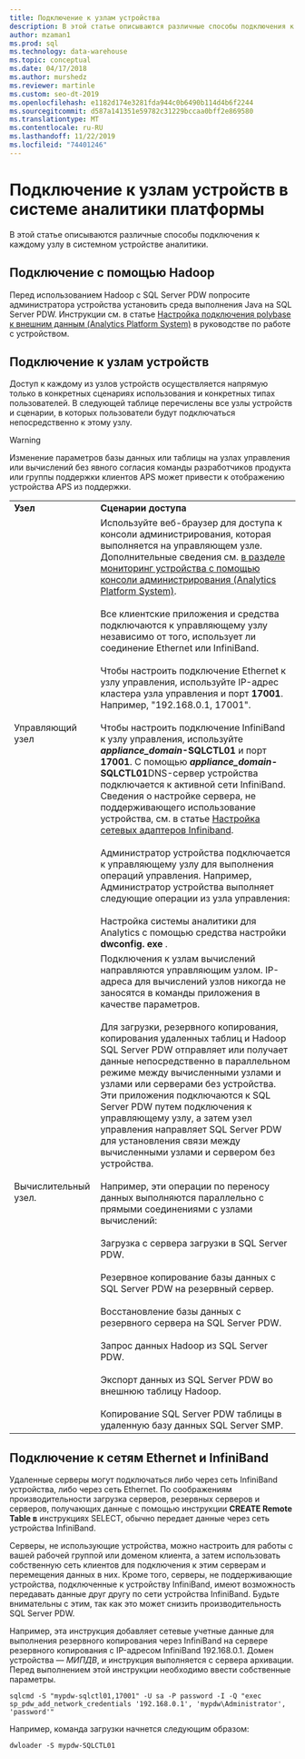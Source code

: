 ```yaml
---
title: Подключение к узлам устройства
description: В этой статье описываются различные способы подключения к каждому узлу в системном устройстве аналитики.
author: mzaman1
ms.prod: sql
ms.technology: data-warehouse
ms.topic: conceptual
ms.date: 04/17/2018
ms.author: murshedz
ms.reviewer: martinle
ms.custom: seo-dt-2019
ms.openlocfilehash: e1182d174e3281fda944c0b6490b114d4b6f2244
ms.sourcegitcommit: d587a141351e59782c31229bccaa0bff2e869580
ms.translationtype: MT
ms.contentlocale: ru-RU
ms.lasthandoff: 11/22/2019
ms.locfileid: "74401246"
---
```

# <a name="connect-to-appliance-nodes-in-analytics-platform-system"></a>Подключение к узлам устройств в системе аналитики платформы
В этой статье описываются различные способы подключения к каждому узлу в системном устройстве аналитики.  
  
## <a name="connecting-with-hadoop"></a>Подключение с помощью Hadoop  
Перед использованием Hadoop с SQL Server PDW попросите администратора устройства установить среда выполнения Java на SQL Server PDW. Инструкции см. в статье [Настройка подключения polybase к внешним данным &#40;Analytics Platform System&#41;](configure-polybase-connectivity-to-external-data.md) в руководстве по работе с устройством.  
  
## <a name="ConnectingToIndividualNodes"></a>Подключение к узлам устройств  
Доступ к каждому из узлов устройств осуществляется напрямую только в конкретных сценариях использования и конкретных типах пользователей. В следующей таблице перечислены все узлы устройств и сценарии, в которых пользователи будут подключаться непосредственно к этому узлу.  
  
<!-- MISSING LINKS For information on the purpose of each node, see [Understanding SQL Server PDW &#40;SQL Server PDW&#41;](../sqlpdw/understanding-sql-server-pdw-sql-server-pdw.md).  -->  

> [!WARNING]  
> Изменение параметров базы данных или таблицы на узлах управления или вычислений без явного согласия команды разработчиков продукта или группы поддержки клиентов APS может привести к отображению устройства APS из поддержки.
  
|||  
|-|-|  
|**Узел**|**Сценарии доступа**|  
|Управляющий узел|Используйте веб-браузер для доступа к консоли администрирования, которая выполняется на управляющем узле. Дополнительные сведения см. [в разделе мониторинг устройства с помощью консоли администрирования &#40;Analytics Platform System&#41;](monitor-the-appliance-by-using-the-admin-console.md).<br /><br />Все клиентские приложения и средства подключаются к управляющему узлу независимо от того, использует ли соединение Ethernet или InfiniBand.<br /><br />Чтобы настроить подключение Ethernet к узлу управления, используйте IP-адрес кластера узла управления и порт **17001**. Например, "192.168.0.1, 17001".<br /><br />Чтобы настроить подключение InfiniBand к узлу управления, используйте <strong> *appliance_domain*-SQLCTL01</strong> и порт **17001**. С помощью <strong> *appliance_domain*-SQLCTL01</strong>DNS-сервер устройства подключается к активной сети InfiniBand. Сведения о настройке сервера, не поддерживающего использование устройства, см. в статье [Настройка сетевых адаптеров Infiniband](configure-infiniband-network-adapters.md).<br /><br />Администратор устройства подключается к управляющему узлу для выполнения операций управления. Например, Администратор устройства выполняет следующие операции из узла управления:<br /><br />Настройка системы аналитики для Analytics с помощью средства настройки **dwconfig. exe** .|  
|Вычислительный узел.|Подключения к узлам вычислений направляются управляющим узлом. IP-адреса для вычислений узлов никогда не заносятся в команды приложения в качестве параметров.<br /><br />Для загрузки, резервного копирования, копирования удаленных таблиц и Hadoop SQL Server PDW отправляет или получает данные непосредственно в параллельном режиме между вычисленными узлами и узлами или серверами без устройства. Эти приложения подключаются к SQL Server PDW путем подключения к управляющему узлу, а затем узел управления направляет SQL Server PDW для установления связи между вычисленными узлами и сервером без устройства.<br /><br />Например, эти операции по переносу данных выполняются параллельно с прямыми соединениями с узлами вычислений:<br /><br />Загрузка с сервера загрузки в SQL Server PDW.<br /><br />Резервное копирование базы данных с SQL Server PDW на резервный сервер.<br /><br />Восстановление базы данных с резервного сервера на SQL Server PDW.<br /><br />Запрос данных Hadoop из SQL Server PDW.<br /><br />Экспорт данных из SQL Server PDW во внешнюю таблицу Hadoop.<br /><br />Копирование SQL Server PDW таблицы в удаленную базу данных SQL Server SMP.|  
  
## <a name="connecting-to-the-ethernet-and-infiniband-networks"></a>Подключение к сетям Ethernet и InfiniBand  
Удаленные серверы могут подключаться либо через сеть InfiniBand устройства, либо через сеть Ethernet. По соображениям производительности загрузка серверов, резервных серверов и серверов, получающих данные с помощью инструкции **CREATE Remote Table в** инструкциях SELECT, обычно передает данные через сеть устройства InfiniBand.  
  
Серверы, не использующие устройства, можно настроить для работы с вашей рабочей группой или доменом клиента, а затем использовать собственную сеть клиентов для подключения к этим серверам и перемещения данных в них. Кроме того, серверы, не поддерживающие устройства, подключенные к устройству InfiniBand, имеют возможность передавать данные друг другу по сети устройства InfiniBand. Будьте внимательны с этим, так как это может снизить производительность SQL Server PDW.  
  
Например, эта инструкция добавляет сетевые учетные данные для выполнения резервного копирования через InfiniBand на сервере резервного копирования с IP-адресом InfiniBand 192.168.0.1. Домен устройства — *МИПДВ*, и инструкция выполняется с сервера архивации. Перед выполнением этой инструкции необходимо ввести собственные параметры.  
  
```  
sqlcmd -S "mypdw-sqlctl01,17001" -U sa -P password -I -Q "exec sp_pdw_add_network_credentials '192.168.0.1', 'mypdw\Administrator', 'password'"  
```  
  
Например, команда загрузки начнется следующим образом:  
  
```  
dwloader -S mypdw-SQLCTL01  
```  
  
<!-- MISSING LINKS ## See Also  
[Configure an External Windows System To Receive Remote Table Copies Using InfiniBand &#40;SQL Server PDW&#41;](../sqlpdw/configure-an-external-windows-system-to-receive-remote-table-copies-using-infiniband-sql-server-pdw.md)  
[Common Metadata Query Examples &#40;SQL Server PDW&#41;](../sqlpdw/common-metadata-query-examples-sql-server-pdw.md)  -->  
  
